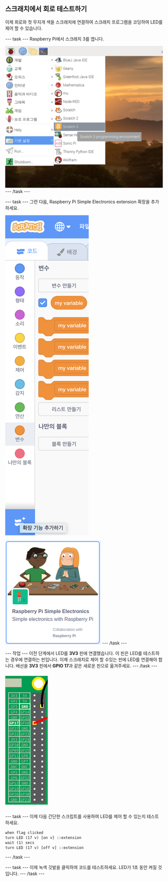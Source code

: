 ## 스크래치에서 회로 테스트하기

이제 회로와 첫 무지개 색을 스크래치에 연결하여 스크래치 프로그램을 코딩하여 LED를 제어 할 수 있습니다.

\--- task \--- Raspberry Pi에서 스크래치 3를 엽니다.

![스크래치-열기](images/open-scratch.png) \--- /task \---

\--- task \--- 그런 다음, Raspberry Pi Simple Electronics extension 확장을 추가하세요.

![확장팩-추가](images/add-extension.png)

![simple-electronics](images/simple-electronics.png) \--- /task \---

\--- 작업 \--- 이전 단계에서 LED를 **3V3** 핀에 연결했습니다. 이 핀은 LED를 테스트하는 경우에 연결하는 핀입니다. 이제 스크래치로 제어 할 수있는 핀에 LED를 연결해야 합니다. 배선을 **3V3** 핀에서 **GPIO 17**과 같은 새로운 핀으로 옮겨주세요. \--- /task \---

![핀 옮기기](images/movepin.png)

\--- task \--- 이제 다음 간단한 스크립트를 사용하여 LED를 제어 할 수 있는지 테스트하세요.

```blocks3
when flag clicked
turn LED (17 v) [on v] ::extension
wait (1) secs
turn LED (17 v) [off v] ::extension
```

\--- /task \---

\--- task \--- 이제 녹색 깃발을 클릭하여 코드를 테스트하세요. LED가 1초 동안 켜질 것입니다. \--- /task \---